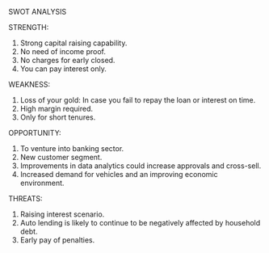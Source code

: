   
  SWOT ANALYSIS

STRENGTH:

1. Strong capital raising capability.
2. No need of income proof.
3. No charges for early closed.
4. You can pay interest only.

WEAKNESS:

1. Loss of your gold: In case you fail to repay the loan or interest on time.
2. High margin required.
3. Only for short tenures.

OPPORTUNITY:

1. To venture into banking sector.
2. New customer segment.
3. Improvements in data analytics could increase approvals and cross-sell.
4. Increased demand for vehicles and an improving economic environment.	

THREATS:

1. Raising interest scenario.
2. Auto lending is likely to continue to be negatively affected by household debt.
3. Early pay of penalties.
